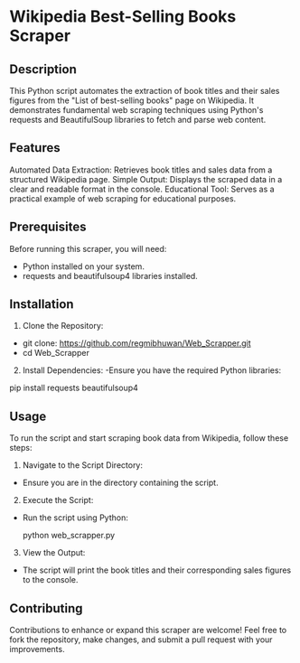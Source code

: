 # Wikipedia Best-Selling Books Scraper
## Description
This Python script automates the extraction of book titles and their sales figures from the "List of best-selling books" page on Wikipedia. It demonstrates fundamental web scraping techniques using Python's requests and BeautifulSoup libraries to fetch and parse web content.

## Features
Automated Data Extraction: Retrieves book titles and sales data from a structured Wikipedia page.
Simple Output: Displays the scraped data in a clear and readable format in the console.
Educational Tool: Serves as a practical example of web scraping for educational purposes.
## Prerequisites
Before running this scraper, you will need:

- Python installed on your system.
- requests and beautifulsoup4 libraries installed.
## Installation
1. Clone the Repository:

- git clone: https://github.com/regmibhuwan/Web_Scrapper.git
- cd Web_Scrapper

2. Install Dependencies:
 -Ensure you have the required Python libraries:
 
pip install requests beautifulsoup4
## Usage
To run the script and start scraping book data from Wikipedia, follow these steps:

1. Navigate to the Script Directory:
- Ensure you are in the directory containing the script.
  
2. Execute the Script:
- Run the script using Python:

    python web_scrapper.py

3. View the Output:
   
- The script will print the book titles and their corresponding sales figures to the console.
## Contributing
Contributions to enhance or expand this scraper are welcome! Feel free to fork the repository, make changes, and submit a pull request with your improvements.
